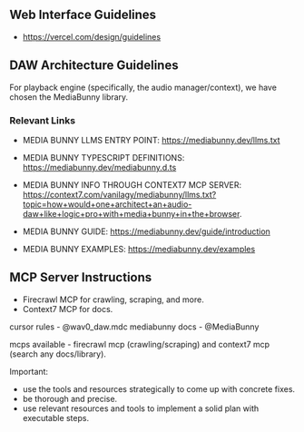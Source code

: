 ## Web Interface Guidelines

* https://vercel.com/design/guidelines

## DAW Architecture Guidelines

For playback engine (specifically, the audio manager/context), we have chosen the MediaBunny library.

### Relevant Links

* MEDIA BUNNY LLMS ENTRY POINT: https://mediabunny.dev/llms.txt

* MEDIA BUNNY TYPESCRIPT DEFINITIONS: https://mediabunny.dev/mediabunny.d.ts

* MEDIA BUNNY INFO THROUGH CONTEXT7 MCP SERVER: https://context7.com/vanilagy/mediabunny/llms.txt?topic=how+would+one+architect+an+audio-daw+like+logic+pro+with+media+bunny+in+the+browser.

* MEDIA BUNNY GUIDE: https://mediabunny.dev/guide/introduction

* MEDIA BUNNY EXAMPLES: https://mediabunny.dev/examples

## MCP Server Instructions

* Firecrawl MCP for crawling, scraping, and more.
* Context7 MCP for docs.

cursor rules - @wav0\_daw.mdc
mediabunny docs - @MediaBunny

mcps available - firecrawl mcp (crawling/scraping) and context7 mcp (search any docs/library).

Important:

* use the tools and resources strategically to come up with concrete fixes.
* be thorough and precise.
* use relevant resources and tools to implement a solid plan with executable steps.
